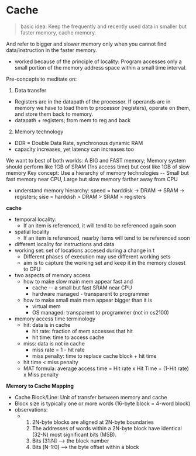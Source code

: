 # Cache 

> basic idea: Keep the frequently and recently used data in smaller but faster memory, cache memory.

And refer to bigger and slower memory only when you cannot find data/instruction in the faster memory.
- worked because of the principle of locality: Program accesses only a small portion of the memory address space within a small time interval.

Pre-concepts to meditate on:
1. Data transfer
- Registers are in the datapath of the processor. If operands are in memory we have to load them to processor (registers), operate on them, and store them back to memory.
- datapath + registers; from mem to reg and back
2. Memory technology
- DDR = Double Data Rate, synchronous dynamic RAM
- capacity increases, yet latency can increases too

We want to best of both worlds: A BIG and FAST memory; Memory system should perform like 1GB of SRAM (1ns access time) but cost like 1GB of slow memory
Key concept: Use a hierarchy of memory technologies -- Small but fast memory near CPU, Large but slow memory farther away from CPU
- understand memory hierarchy: speed = harddisk -> DRAM -> SRAM -> registers; sise = harddish > DRAM > SRAM > registers

**cache**
- temporal locality:
  - If an item is referenced, it will tend to be referenced again soon
- spatial locality
  - If an item is referenced, nearby items will tend to be referenced soon
- different locality for instructions and data
- working set: set of locations accesed during a change in t
  - Different phases of execution may use different working sets
  - aim is to capture the working set and keep it in the memory closest to CPU
- two aspects of memory access
  - how to make slow main mem appear fast and
    - cache -- a small but fast SRAM near CPU
    - hardware managed -  transparent to programmer 
  - how to make small main mem appear bigger than it is
    - virtual mem
    - OS managed: transparent to programmer (not in cs2100)
- memory access time terminology
  - hit: data is in cache
    - hit rate: fraction of mem accesses that hit
    - hit time: time to access cache 
  - miss: data is not in cache
    - miss rate = 1 - hit rate
    - miss penalty: time to replace cache block + hit time
  - hit time < miss penalty
  - MAT formula: average access time = Hit rate x Hit Time + (1-Hit rate) x Miss penalty
 
**Memory to Cache Mapping**
- Cache Block/Line: Unit of transfer between memory and cache
- Block size is typically one or more words (16-byte block = 4-word block)
- observations:
  - 1. 2N-byte blocks are aligned at 2N-byte boundaries
    2. The addresses of words within a 2N-byte block have identical (32-N) most significant bits (MSB).
    3. Bits \[31:N] --> the block number
    4. Bits \[N-1:0] --> the byte offset within a block 
